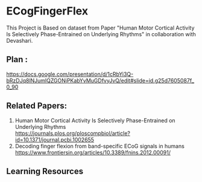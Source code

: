 # ECogFingerFlex
This Project is Based on dataset from Paper "Human Motor Cortical Activity Is Selectively Phase-Entrained on Underlying Rhythms" in collaboration with Devashari.

## Plan :
  https://docs.google.com/presentation/d/1cRbYi3Q-bRzDJq8lNJumlQZGONjPKabYvMuGDfvyJvQ/edit#slide=id.g25d7605087f_0_90

## Related Papers:  
1. Human Motor Cortical Activity Is Selectively Phase-Entrained on Underlying Rhythms     
https://journals.plos.org/ploscompbiol/article?id=10.1371/journal.pcbi.1002655    
2. Decoding finger flexion from band-specific ECoG signals in humans   
https://www.frontiersin.org/articles/10.3389/fnins.2012.00091/

## Learning Resources
